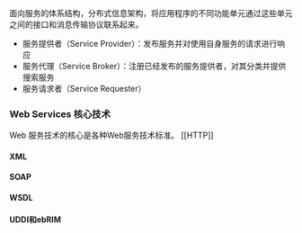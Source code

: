 面向服务的体系结构，分布式信息架构，将应用程序的不同功能单元通过这些单元之间的接口和消息传输协议联系起来。
- 服务提供者（Service Provider）：发布服务并对使用自身服务的请求进行响应
- 服务代理（Service Broker）：注册已经发布的服务提供者，对其分类并提供搜索服务
- 服务请求者（Service Requester）
### Web Services 核心技术
Web 服务技术的核心是各种Web服务技术标准。
[[HTTP]]
#### XML
#### SOAP
#### WSDL
#### UDDI和ebRIM

